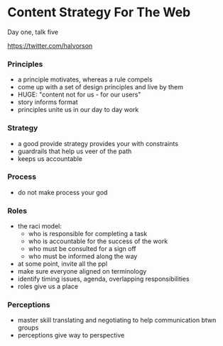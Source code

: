# Content Strategy For The Web

Day one, talk five

https://twitter.com/halvorson


### Principles

- a principle motivates, whereas a rule compels
- come up with a set of design principles and live by them
- HUGE: "content not for us - for our users"
- story informs format
- principles unite us in our day to day work


### Strategy

- a good provide strategy provides your with constraints
- guardrails that help us veer of the path
- keeps us accountable


### Process

- do not make process your god


### Roles

- the raci model:
  - who is responsible for completing a task
  - who is accountable for the  success of the work
  - who must be consulted for a sign off
  - who must be informed along the way
- at some point, invite all the ppl
- make sure everyone aligned on terminology
- identify timing issues, agenda, overlapping responsibilities
- roles give us a place


### Perceptions

- master skill translating and negotiating to help communication btwn groups
- perceptions give way to perspective
